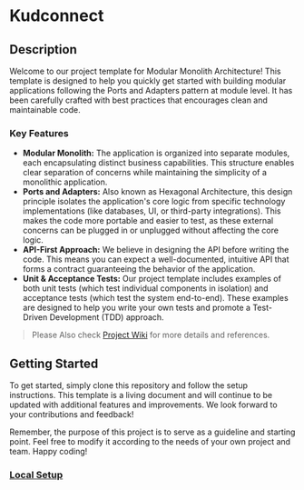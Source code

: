 # Kudconnect

## Description

Welcome to our project template for Modular Monolith Architecture! This template is designed to help you quickly get started with building modular applications following the Ports and Adapters pattern at module level. It has been carefully crafted with best practices that encourages clean and maintainable code.

### Key Features

- **Modular Monolith:** The application is organized into separate modules, each encapsulating distinct business capabilities. This structure enables clear separation of concerns while maintaining the simplicity of a monolithic application.
- **Ports and Adapters:** Also known as Hexagonal Architecture, this design principle isolates the application's core logic from specific technology implementations (like databases, UI, or third-party integrations). This makes the code more portable and easier to test, as these external concerns can be plugged in or unplugged without affecting the core logic.
- **API-First Approach:** We believe in designing the API before writing the code. This means you can expect a well-documented, intuitive API that forms a contract guaranteeing the behavior of the application.
- **Unit & Acceptance Tests:** Our project template includes examples of both unit tests (which test individual components in isolation) and acceptance tests (which test the system end-to-end). These examples are designed to help you write your own tests and promote a Test-Driven Development (TDD) approach.

> Please Also check [Project Wiki](https://github.com/KudosTechnologies/kudconnect/wiki) for more details and references.

## Getting Started

To get started, simply clone this repository and follow the setup instructions. This template is a living document and will continue to be updated with additional features and improvements. We look forward to your contributions and feedback!

Remember, the purpose of this project is to serve as a guideline and starting point. Feel free to modify it according to the needs of your own project and team. Happy coding!

### [Local Setup](scripts/local-setup/README.md)




